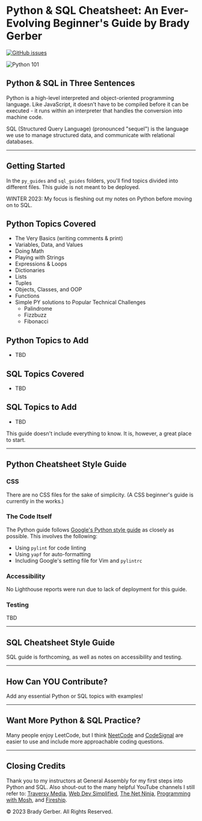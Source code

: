 # Python & SQL Cheatsheet: An Ever-Evolving Beginner's Guide by Brady Gerber

[![GitHub issues](https://img.shields.io/github/issues/bg-write/python-sql-cheatsheet?style=flat-square)](https://github.com/bg-write/python-sql-cheatsheet/issues)

![Python 101](https://doodleipsum.com/700?bg=825DEB&i=4dd5fd75c6118b7161fca2ffd991842a)

## Python & SQL in Three Sentences

Python is a high-level interpreted and object-oriented programming language. Like JavaScript, it doesn't have to be compiled before it can be executed - it runs within an interpreter that handles the conversion into machine code.

SQL (Structured Query Language) (pronounced "sequel") is the language we use to manage structured data, and communicate with relational databases.

---

## Getting Started

In the `py_guides` and `sql_guides` folders, you'll find topics divided into different files. This guide is not meant to be deployed.

WINTER 2023: My focus is fleshing out my notes on Python before moving on to SQL.

## Python Topics Covered

- The Very Basics (writing comments & print)
- Variables, Data, and Values
- Doing Math
- Playing with Strings
- Expressions & Loops
- Dictionaries
- Lists
- Tuples
- Objects, Classes, and OOP
- Functions
- Simple PY solutions to Popular Technical Challenges
  - Palindrome
  - Fizzbuzz
  - Fibonacci

## Python Topics to Add

- TBD

## SQL Topics Covered

- TBD

## SQL Topics to Add

- TBD

This guide doesn't include everything to know. It is, however, a great place to start.

---

## Python Cheatsheet Style Guide

### CSS

There are no CSS files for the sake of simplicity. (A CSS beginner's guide is currently in the works.)

### The Code Itself

The Python guide follows [Google's Python style guide](https://google.github.io/styleguide/pyguide.html) as closely as possible. This involves the following:

- Using `pylint` for code linting
- Using `yapf` for auto-formatting
- Including Google's setting file for Vim and `pylintrc`

### Accessibility

No Lighthouse reports were run due to lack of deployment for this guide.

### Testing

TBD

---

## SQL Cheatsheet Style Guide

SQL guide is forthcoming, as well as notes on accessibility and testing.

---

## How Can YOU Contribute?

Add any essential Python or SQL topics with examples!

---

## Want More Python & SQL Practice?

Many people enjoy LeetCode, but I think [NeetCode](https://neetcode.io/) and [CodeSignal](https://codesignal.com/) are easier to use and include more approachable coding questions.

---

## Closing Credits

Thank you to my instructors at General Assembly for my first steps into Python and SQL. Also shout-out to the many helpful YouTube channels I still refer to: [Traversy Media](https://www.youtube.com/c/TraversyMedia), [Web Dev Simplified](https://www.youtube.com/c/WebDevSimplified), [The Net Ninja](https://www.youtube.com/c/TheNetNinja), [Programming with Mosh](https://www.youtube.com/c/programmingwithmosh), and [Fireship](https://www.youtube.com/watch?v=DHjqpvDnNGE).

© 2023 Brady Gerber. All Rights Reserved.
